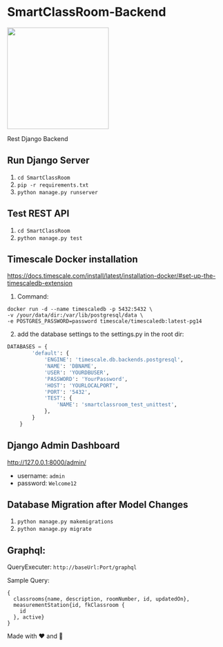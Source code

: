# SmartClassRoom-Backend 

<img src="https://user-images.githubusercontent.com/32195170/166079709-4a57ce5f-a0fa-4a98-8f06-88b81d868cfe.png" width="auto" height="235">

Rest Django Backend

## Run Django Server
1. `cd SmartClassRoom`
2. `pip -r requirements.txt`
3. `python manage.py runserver`

## Test REST API
1. `cd SmartClassRoom`
2. `python manage.py test`


## Timescale Docker installation
https://docs.timescale.com/install/latest/installation-docker/#set-up-the-timescaledb-extension

1. Command: 
```
docker run -d --name timescaledb -p 5432:5432 \
-v /your/data/dir:/var/lib/postgresql/data \
-e POSTGRES_PASSWORD=password timescale/timescaledb:latest-pg14
```
2. add the database settings to the settings.py in the root dir:

```python
DATABASES = {
        'default': {
            'ENGINE': 'timescale.db.backends.postgresql',
            'NAME': 'DBNAME',
            'USER': 'YOURDBUSER',
            'PASSWORD': 'YourPassword',
            'HOST': 'YOURLOCALPORT',
            'PORT': '5432',
            'TEST': {
                'NAME': 'smartclassroom_test_unittest',
            },
        }
    }
```


## Django Admin Dashboard
http://127.0.0.1:8000/admin/

- username: `admin`
- password: `Welcome12`

## Database Migration after Model Changes

1. `python manage.py makemigrations`
2. `python manage.py migrate`


## Graphql:

QueryExecuter:
`http://baseUrl:Port/graphql`


Sample Query: 
```
{
  classrooms{name, description, roomNumber, id, updatedOn},
  measurementStation{id, fkClassroom {
    id
  }, active}
}
```



Made with ❤️ and  🥥
